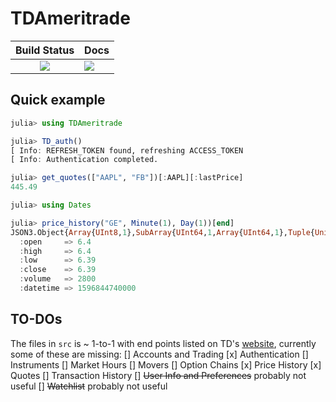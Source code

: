 # TDAmeritrade

|      **Build Status**       | **Docs**                  |
|:---------------------------:|---------------------------|
| [![][build-img]][build-url] | [![][docs-img]][docs-url] |

## Quick example
```julia
julia> using TDAmeritrade

julia> TD_auth()
[ Info: REFRESH_TOKEN found, refreshing ACCESS_TOKEN
[ Info: Authentication completed.

julia> get_quotes(["AAPL", "FB"])[:AAPL][:lastPrice]
445.49

julia> using Dates

julia> price_history("GE", Minute(1), Day(1))[end]
JSON3.Object{Array{UInt8,1},SubArray{UInt64,1,Array{UInt64,1},Tuple{UnitRange{Int64}},true}} with 6 entries:
  :open     => 6.4
  :high     => 6.4
  :low      => 6.39
  :close    => 6.39
  :volume   => 2800
  :datetime => 1596844740000
```

## TO-DOs
The files in `src` is ~ 1-to-1 with end points listed on TD's [website](https://developer.tdameritrade.com/apis), currently some of these are missing:
[] Accounts and Trading
[x] Authentication
[] Instruments
[] Market Hours
[] Movers
[] Option Chains
[x] Price History
[x] Quotes
[] Transaction History
[] ~~User Info and Preferences~~ probably not useful
[] ~~Watchlist~~ probably not useful

[build-img]: https://travis-ci.com/Moelf/TDAmeritrade.jl.svg?branch=master
[build-url]: https://travis-ci.com/Moelf/TDAmeritrade.jl
[docs-img]: https://img.shields.io/badge/docs-latest-blue.svg
[docs-url]: https://moelf.github.io/TDAmeritrade.jl/dev/
